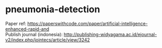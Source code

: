 # pneumonia-detection

Paper ref: https://paperswithcode.com/paper/artificial-intelligence-enhanced-rapid-and <br />
Publish journal (indonesia): http://publishing-widyagama.ac.id/ejournal-v2/index.php/jointecs/article/view/3242
